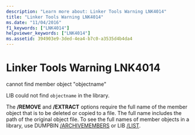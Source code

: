 ```yaml
---
description: "Learn more about: Linker Tools Warning LNK4014"
title: "Linker Tools Warning LNK4014"
ms.date: "11/04/2016"
f1_keywords: ["LNK4014"]
helpviewer_keywords: ["LNK4014"]
ms.assetid: 394903e9-3ded-4ea4-b7c0-a3535d4b4da4
---
```

# Linker Tools Warning LNK4014

cannot find member object "objectname"

LIB could not find `objectname` in the library.

The **/REMOVE** and **/EXTRACT** options require the full name of the member object that is to be deleted or copied to a file. The full name includes the path of the original object file. To see the full names of member objects in a library, use DUMPBIN [/ARCHIVEMEMBERS](../../build/reference/archivemembers.md) or LIB [/LIST](../../build/reference/managing-a-library.md).
